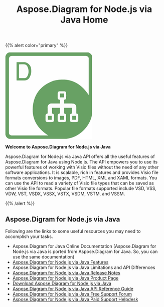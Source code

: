﻿---
title: Aspose.Diagram for Node.js via Java Home
type: docs
weight: 40
url: /nodejsjava/
---

{{% alert color="primary" %}} 

**![todo:image_alt_text](aspose-diagram-for-node-js-via-java-home_1)**

**Welcome to Aspose.Diagram for Node.js via Java**

Aspose.Diagram for Node.js via Java API offers all the useful features of Aspose.Diagram for Java using Node.js. The API empowers you to use its powerful features of working with Visio files without the need of any other software applications. It is scalable, rich in features and provides Visio file formats conversions to images, PDF, HTML, XML and XAML formats. You can use the API to read a variety of Visio file types that can be saved as other Visio file formats. Popular file formats supported include VSD, VSS, VDW, VST, VSDX, VSSX, VSTX, VSDM, VSTM, and VSSM.

{{% /alert %}} 
## **Aspose.Digram for Node.js via Java**
Following are the links to some useful resources you may need to accomplish your tasks.

- Aspose.Diagram for Java Online Documentation (Aspose.Diagram for Node.js via Java is ported from Aspose.Diagram for Java. So, you can use the same documentation)
- [Aspose.Diagram for Node.js via Java Features](https://docs.aspose.com/display/diagramjava/Aspose.Diagram+for+Node.js+via+Java+Features)
- Aspose.Diagram for Node.js via Java Limitations and API Differences
- [Aspose.Diagram for Node.js via Java Release Notes](https://docs.aspose.com/display/diagramjava/Aspose.Diagram+for+Node.js+via+Java)
- [Aspose.Diagram for Node.js via Java Product Page](https://products.aspose.com/diagram/nodejs-java)
- [Download Aspose.Diagram for Node.js via Java](https://downloads.aspose.com/diagram/nodejs)
- [Aspose.Diagram for Node.js via Java API Reference Guide](https://apireference.aspose.com/diagram/nodejs)
- [Aspose.Diagram for Node.js via Java Free Support Forum](https://forum.aspose.com/c/diagram)
- [Aspose.Diagram for Node.js via Java Paid Support Helpdesk](https://helpdesk.aspose.com/)
